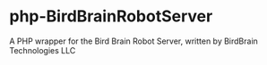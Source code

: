 php-BirdBrainRobotServer
========================

A PHP wrapper for the Bird Brain Robot Server, written by BirdBrain Technologies LLC
